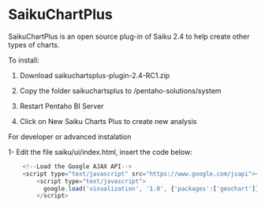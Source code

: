 SaikuChartPlus
==============

SaikuChartPlus is an open source plug-in of Saiku 2.4 to help create other types of charts.

To install:

1) Download saikuchartsplus-plugin-2.4-RC1.zip

2) Copy the folder saikuchartsplus to /pentaho-solutions/system

3) Restart Pentaho BI Server

4) Click on New Saiku Charts Plus to create new analysis

For developer or advanced instalation

1- Edit the file saiku/ui/index.html, insert the code below:
`````javascript
    <!--Load the Google AJAX API-->
  	<script type="text/javascript" src="https://www.google.com/jsapi"></script>
		<script type="text/javascript"> 
		  google.load('visualization', '1.0', {'packages':['geochart']});
		</script>
`````
